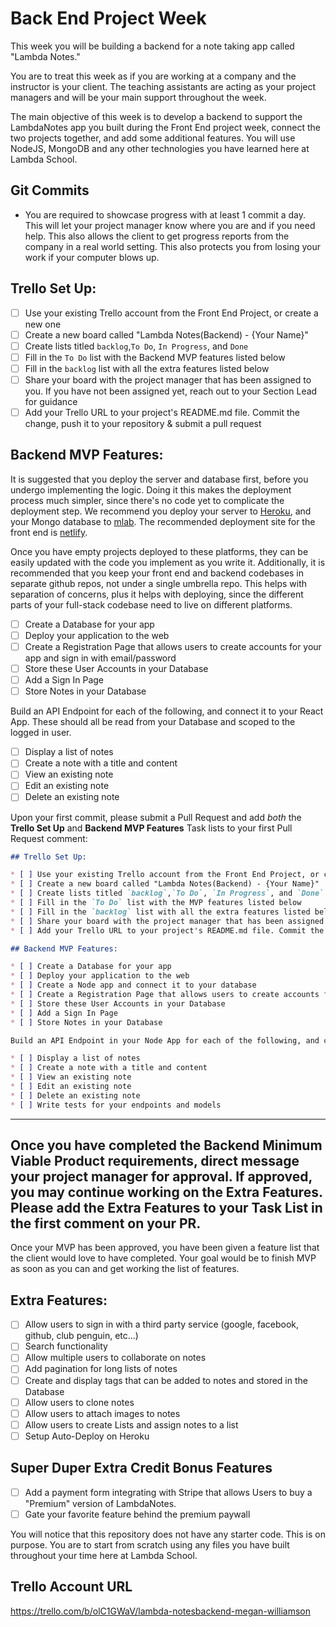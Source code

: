 # Back End Project Week

This week you will be building a backend for a note taking app called "Lambda Notes."

You are to treat this week as if you are working at a company and the instructor is your client. The teaching assistants are acting as your project managers and will be your main support throughout the week.

The main objective of this week is to develop a backend to support the LambdaNotes app you built during the Front End project week, connect the two projects together, and add some additional features. You will use NodeJS, MongoDB and any other technologies you have learned here at Lambda School.

## Git Commits

* You are required to showcase progress with at least 1 commit a day. This will let your project manager know where you are and if you need help. This also allows the client to get progress reports from the company in a real world setting. This also protects you from losing your work if your computer blows up.

## Trello Set Up:

* [ ] Use your existing Trello account from the Front End Project, or create a new one
* [ ] Create a new board called "Lambda Notes(Backend) - {Your Name}"
* [ ] Create lists titled `backlog`,`To Do`, `In Progress`, and `Done`
* [ ] Fill in the `To Do` list with the Backend MVP features listed below
* [ ] Fill in the `backlog` list with all the extra features listed below
* [ ] Share your board with the project manager that has been assigned to you. If you have not been assigned yet, reach out to your Section Lead for guidance
* [ ] Add your Trello URL to your project's README.md file. Commit the change, push it to your repository & submit a pull request

## Backend MVP Features:

It is suggested that you deploy the server and database first, before you undergo implementing the logic. Doing it this makes the deployment process much simpler, since there's no code yet to complicate the deployment step. We recommend you deploy your server to [Heroku](https://devcenter.heroku.com/articles/getting-started-with-nodejs#introduction), and your Mongo database to [mlab](https://docs.mlab.com/). The recommended deployment site for the front end is [netlify](https://www.netlify.com/blog/2016/09/29/a-step-by-step-guide-deploying-on-netlify/).

Once you have empty projects deployed to these platforms, they can be easily updated with the code you implement as you write it. Additionally, it is recommended that you keep your front end and backend codebases in separate github repos, not under a single umbrella repo. This helps with separation of concerns, plus it helps with deploying, since the different parts of your full-stack codebase need to live on different platforms.

* [ ] Create a Database for your app
* [ ] Deploy your application to the web
* [ ] Create a Registration Page that allows users to create accounts for your app and sign in with email/password
* [ ] Store these User Accounts in your Database
* [ ] Add a Sign In Page
* [ ] Store Notes in your Database

Build an API Endpoint for each of the following, and connect it to your React App. These should all be read from your Database and scoped to the logged in user.

* [ ] Display a list of notes
* [ ] Create a note with a title and content
* [ ] View an existing note
* [ ] Edit an existing note
* [ ] Delete an existing note

Upon your first commit, please submit a Pull Request and add _both_ the **Trello Set Up** and **Backend MVP Features** Task lists to your first Pull Request comment:

```markdown
## Trello Set Up:

* [ ] Use your existing Trello account from the Front End Project, or create a new one
* [ ] Create a new board called "Lambda Notes(Backend) - {Your Name}"
* [ ] Create lists titled `backlog`,`To Do`, `In Progress`, and `Done`
* [ ] Fill in the `To Do` list with the MVP features listed below
* [ ] Fill in the `backlog` list with all the extra features listed below
* [ ] Share your board with the project manager that has been assigned to you. If you have not been assigned yet, reach out to your Section Lead for guidance
* [ ] Add your Trello URL to your project's README.md file. Commit the change, push it to your repository & submit a pull request

## Backend MVP Features:

* [ ] Create a Database for your app
* [ ] Deploy your application to the web
* [ ] Create a Node app and connect it to your database
* [ ] Create a Registration Page that allows users to create accounts for your app and sign in with email/password
* [ ] Store these User Accounts in your Database
* [ ] Add a Sign In Page
* [ ] Store Notes in your Database

Build an API Endpoint in your Node App for each of the following, and connect them to your React App. These should all be read from your Database and scoped to the logged in user.

* [ ] Display a list of notes
* [ ] Create a note with a title and content
* [ ] View an existing note
* [ ] Edit an existing note
* [ ] Delete an existing note
* [ ] Write tests for your endpoints and models
```

---

## Once you have completed the Backend Minimum Viable Product requirements, direct message your project manager for approval. If approved, you may continue working on the Extra Features. Please add the Extra Features to your Task List in the first comment on your PR.

Once your MVP has been approved, you have been given a feature list that the client would love to have completed. Your goal would be to finish MVP as soon as you can and get working the list of features.

## Extra Features:

* [ ] Allow users to sign in with a third party service (google, facebook, github, club penguin, etc...)
* [ ] Search functionality
* [ ] Allow multiple users to collaborate on notes
* [ ] Add pagination for long lists of notes
* [ ] Create and display tags that can be added to notes and stored in the Database
* [ ] Allow users to clone notes
* [ ] Allow users to attach images to notes
* [ ] Allow users to create Lists and assign notes to a list
* [ ] Setup Auto-Deploy on Heroku

## Super Duper Extra Credit Bonus Features

* [ ] Add a payment form integrating with Stripe that allows Users to buy a "Premium" version of LambdaNotes.
* [ ] Gate your favorite feature behind the premium paywall

You will notice that this repository does not have any starter code. This is on purpose. You are to start from scratch using any files you have built throughout your time here at Lambda School.

## Trello Account URL

https://trello.com/b/olC1GWaV/lambda-notesbackend-megan-williamson
